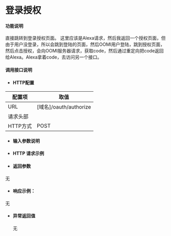 # 登录授权

#### 功能说明

直接跳转到登录授权页面。
这里应该是Alexa请求，然后我返回一个授权页面，但由于用户没登录，所以会跳到登陆的页面，然后OOMI用户登陆，跳到授权页面，然后点击授权，会向OOMI服务器请求，获取code，然后通过重定向把code返回给Alexa。Alexa拿着code，去访问另一个接口。


#### 调用接口说明

* #### HTTP配置

| 配置项 | 取值 |
| --- | --- |
| URL | \[域名\]/oauth/authorize |
| 请求头部 | |
| HTTP方式 | POST |

* #### 输入参数说明



* #### HTTP 请求示例


* #### 返回参数

无

* #### 响应示例：

 无

* #### 异常返回值

  无



